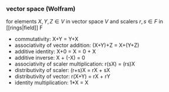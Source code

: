 ### vector space (Wolfram)
for elements $X,Y, Z \in V$ in vector space $V$ and scalers $r,s \in F$  in  [[rings|field]] F
- commutativity: X+Y = Y+X
- associativity of vector addition: (X+Y)+Z = X+(Y+Z)
- additive identity: X+0 = X = 0 + X
- additive inverse: X + (-X) = 0
- associativity of scaler multiplication: r(sX) = (rs)X
- distributivity of scaler: (r+s)X = rX + sX
- distributivity of vector: r(X+Y) = rX + rY
- identity multiplication: 1*X = X
  